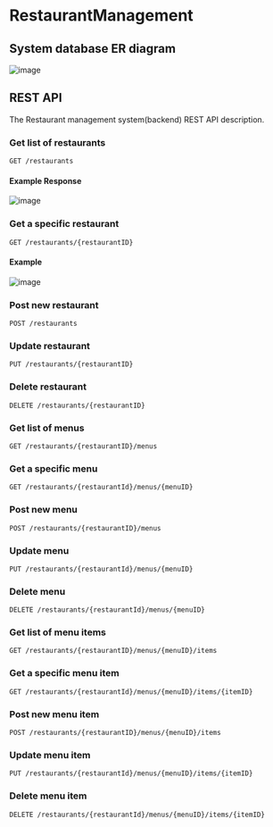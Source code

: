 # RestaurantManagement
## System database ER diagram
![image](https://user-images.githubusercontent.com/67903431/195720011-1ee3054e-f7f2-4dc4-990c-6a3f1451ea82.png)

## REST API
The Restaurant management system(backend) REST API description.

### Get list of restaurants
`GET /restaurants`
#### Example Response
  ![image](https://user-images.githubusercontent.com/67903431/195717352-98e2daee-f1e0-44d7-950a-4882b81efbbd.png)


### Get a specific restaurant
`GET /restaurants/{restaurantID}`
#### Example
![image](https://user-images.githubusercontent.com/67903431/195717465-0f15d9ae-70bf-48dc-af72-de885cb9ddb7.png)



### Post new restaurant
`POST /restaurants`

### Update restaurant
`PUT /restaurants/{restaurantID}`

### Delete restaurant 
`DELETE /restaurants/{restaurantID}`


### Get list of menus
`GET /restaurants/{restaurantID}/menus`

### Get a specific menu
`GET /restaurants/{restaurantId}/menus/{menuID}`

### Post new menu
`POST /restaurants/{restaurantID}/menus`

### Update menu
`PUT /restaurants/{restaurantId}/menus/{menuID}`

### Delete menu
`DELETE /restaurants/{restaurantId}/menus/{menuID}`


### Get list of menu items
`GET /restaurants/{restaurantID}/menus/{menuID}/items`

### Get a specific menu item
`GET /restaurants/{restaurantId}/menus/{menuID}/items/{itemID}`

### Post new menu item
`POST /restaurants/{restaurantID}/menus/{menuID}/items`

### Update menu item
`PUT /restaurants/{restaurantId}/menus/{menuID}/items/{itemID}`

### Delete menu item
`DELETE /restaurants/{restaurantId}/menus/{menuID}/items/{itemID}`

